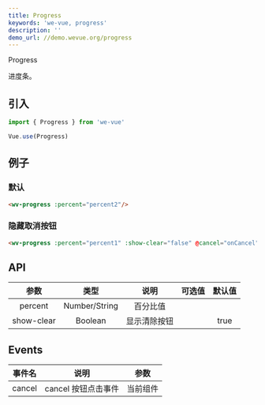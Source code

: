 ```yaml
---
title: Progress
keywords: 'we-vue, progress'
description: ''
demo_url: //demo.wevue.org/progress
---
```


Progress

进度条。

## 引入

```js
import { Progress } from 'we-vue'

Vue.use(Progress)
```

## 例子

### 默认

```html
<wv-progress :percent="percent2"/>
```

### 隐藏取消按钮

```html
<wv-progress :percent="percent1" :show-clear="false" @cancel="onCancel"/>
```

## API

|   参数   |   类型    |   说明   | 可选值  |  默认值  |
| :----: | :-----: | :----: | :--: | :---: |
| percent  | Number/String  |  百分比值   |      |   |
| show-clear  | Boolean  |  显示清除按钮   |      | true  |


## Events

|   事件名   |   说明    |   参数   |
| :----: | :-----: | :----: |
| cancel  | cancel 按钮点击事件  |  当前组件   |
